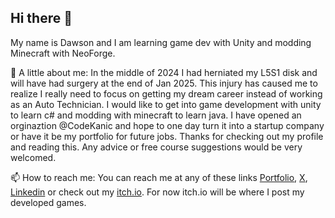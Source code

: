 ## Hi there 👋

My name is Dawson and I am learning game dev with Unity and modding Minecraft with NeoForge. 

💬 A little about me: In the middle of 2024 I had herniated my L5S1 disk and will have had surgery at the end of Jan 2025. This injury has caused me to realize I really need to focus on getting my dream career instead of working as an Auto Technician. I would like to get into game development with unity to learn c# and modding with minecraft to learn java. I have opened an orginaztion @CodeKanic and hope to one day turn it into a startup company or have it be my portfolio for future jobs. Thanks for checking out my profile and reading this. Any advice or free course suggestions would be very welcomed.

📫 How to reach me: You can reach me at any of these links [Portfolio](https://dawsonsportfolio.codekanic.com), [X](https://x.com/DawsonWTaylor), [Linkedin](https://www.linkedin.com/in/dawson-w-taylor/) or check out my [itch.io](https://codekanic.itch.io/). For now itch.io will be where I post my developed games.
<!--
**Dawson-Taylor/Dawson-Taylor** is a ✨ _special_ ✨ repository because its `README.md` (this file) appears on your GitHub profile.

Here are some ideas to get you started:

- 🔭 I’m currently working on ...
- 🌱 I’m currently learning ...
- 👯 I’m looking to collaborate on ...
- 🤔 I’m looking for help with ...
- 💬 Ask me about ...
- 📫 How to reach me: ...
- 😄 Pronouns: ...
- ⚡ Fun fact: ...
-->
